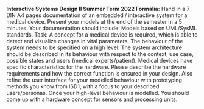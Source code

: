 **Interactive Systems Design II
Summer Term 2022
Formalia:**
Hand in a 7 DIN A4 pages documentation of an embedded / interactive system for a
medical device. Present your models at the end of the semester in a 5 minutes.
Your documentation should include:
Models based on UML/SysML standards.
Task:
A concept for a medical device is required, which is able to detect and visualize
changes in vital parameters. The behaviour of the system needs to be specified on a
high level. The system architecture should be described in its behaviour with respect
to the context, use case, possible states and users (medical experts/patient).
Medical devices have specific characteristics for the hardware. Please describe the
hardware requirements and how the correct function is ensured in your design.
Also refine the user interface for your modelled behaviour with prototyping methods
you know from ISD1, with a focus to your described users/personas.
Once your high-level behaviour is modelled. You should come up with a hardware
concept for sensors and processing units.
